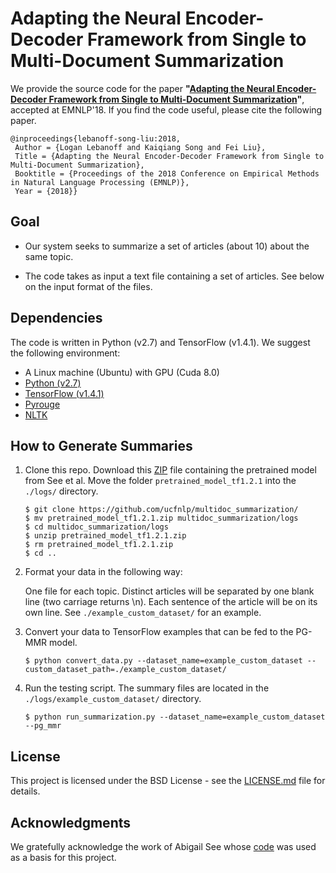 # Adapting the Neural Encoder-Decoder Framework from Single to Multi-Document Summarization

We provide the source code for the paper **"[Adapting the Neural Encoder-Decoder Framework from Single to Multi-Document Summarization](https://arxiv.org/abs/1808.06218)"**, accepted at EMNLP'18. If you find the code useful, please cite the following paper. 

    @inproceedings{lebanoff-song-liu:2018,
     Author = {Logan Lebanoff and Kaiqiang Song and Fei Liu},
     Title = {Adapting the Neural Encoder-Decoder Framework from Single to Multi-Document Summarization},
     Booktitle = {Proceedings of the 2018 Conference on Empirical Methods in Natural Language Processing (EMNLP)},
     Year = {2018}}


## Goal

* Our system seeks to summarize a set of articles (about 10) about the same topic.

* The code takes as input a text file containing a set of articles. See below on the input format of the files.


## Dependencies

The code is written in Python (v2.7) and TensorFlow (v1.4.1). We suggest the following environment:

* A Linux machine (Ubuntu) with GPU (Cuda 8.0)
* [Python (v2.7)](https://www.anaconda.com/download/)
* [TensorFlow (v1.4.1)](https://www.tensorflow.org/install/)
* [Pyrouge](https://pypi.org/project/pyrouge/)
* [NLTK](https://www.nltk.org/install.html)


## How to Generate Summaries

1. Clone this repo. Download this [ZIP](https://drive.google.com/file/d/0B7pQmm-OfDv7ZUhHZm9ZWEZidDg/view?usp=sharing) file containing the pretrained model from See et al. Move the folder `pretrained_model_tf1.2.1` into the `./logs/` directory.
    ```
    $ git clone https://github.com/ucfnlp/multidoc_summarization/
    $ mv pretrained_model_tf1.2.1.zip multidoc_summarization/logs
    $ cd multidoc_summarization/logs
    $ unzip pretrained_model_tf1.2.1.zip
    $ rm pretrained_model_tf1.2.1.zip
    $ cd ..
    ```

2. Format your data in the following way:

    One file for each topic. Distinct articles will be separated by one blank line (two carriage returns \n). Each sentence of the article will be on its own line. See `./example_custom_dataset/` for an example.

3. Convert your data to TensorFlow examples that can be fed to the PG-MMR model.
    ```
    $ python convert_data.py --dataset_name=example_custom_dataset --custom_dataset_path=./example_custom_dataset/
    ```

4. Run the testing script. The summary files are located in the `./logs/example_custom_dataset/` directory.
    ```
    $ python run_summarization.py --dataset_name=example_custom_dataset --pg_mmr
    ```

## License

This project is licensed under the BSD License - see the [LICENSE.md](LICENSE.md) file for details.

## Acknowledgments

We gratefully acknowledge the work of Abigail See whose [code](https://github.com/abisee/pointer-generator) was used as a basis for this project.

